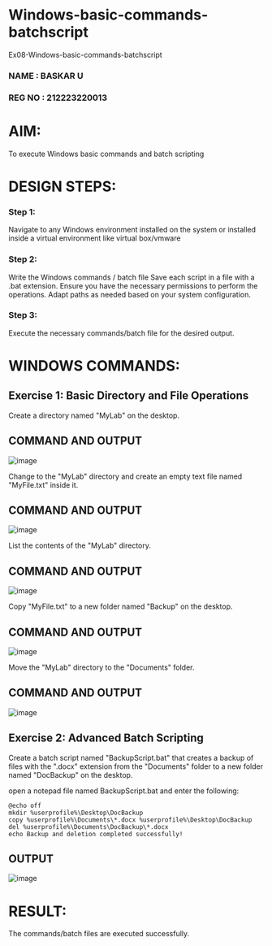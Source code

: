 # Windows-basic-commands-batchscript
Ex08-Windows-basic-commands-batchscript
### NAME : BASKAR U
### REG NO : 212223220013

# AIM:
To execute Windows basic commands and batch scripting

# DESIGN STEPS:

### Step 1:

Navigate to any Windows environment installed on the system or installed inside a virtual environment like virtual box/vmware 

### Step 2:

Write the Windows commands / batch file
Save each script in a file with a .bat extension.
Ensure you have the necessary permissions to perform the operations.
Adapt paths as needed based on your system configuration.
### Step 3:

Execute the necessary commands/batch file for the desired output. 




# WINDOWS COMMANDS:
## Exercise 1: Basic Directory and File Operations
Create a directory named "MyLab" on the desktop.


## COMMAND AND OUTPUT
![image](https://github.com/user-attachments/assets/8dfa09dc-9cf3-41f0-b817-e5ac65a41898)

Change to the "MyLab" directory and create an empty text file named "MyFile.txt" inside it.


## COMMAND AND OUTPUT
![image](https://github.com/user-attachments/assets/45e31376-6f90-44de-817a-ba27e860383e)

List the contents of the "MyLab" directory.


## COMMAND AND OUTPUT
![image](https://github.com/user-attachments/assets/5240c900-c8df-47b2-9e54-0280de8c45d5)

Copy "MyFile.txt" to a new folder named "Backup" on the desktop.

## COMMAND AND OUTPUT
![image](https://github.com/user-attachments/assets/617d13a3-3464-4cbb-8a72-de995ab79560)

Move the "MyLab" directory to the "Documents" folder.


## COMMAND AND OUTPUT
![image](https://github.com/user-attachments/assets/8eebfc9b-0833-49f1-a952-fcfcea899672)


## Exercise 2: Advanced Batch Scripting
Create a batch script named "BackupScript.bat" that creates a backup of files with the ".docx" extension from the "Documents" folder to a new folder named "DocBackup" on the desktop.

open a notepad file named BackupScript.bat and enter the following:

```
@echo off
mkdir %userprofile%\Desktop\DocBackup
copy %userprofile%\Documents\*.docx %userprofile%\Desktop\DocBackup
del %userprofile%\Documents\DocBackup\*.docx
echo Backup and deletion completed successfully!

```

## OUTPUT
![image](https://github.com/user-attachments/assets/1c85761c-c20a-44a8-ae2c-f4d62e49c1ea)


# RESULT:
The commands/batch files are executed successfully.

